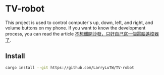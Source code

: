 # TV-robot

This project is used to control computer's up, down, left, and right, and volume buttons on my phone. If you want to know the development process, you can read the article [不想離開沙發，只好自己寫一個電腦遙控器了](https://medium.com/starbugs/how-to-make-a-computer-controller-7f8ffcdbe993).

## Install

```sh
cargo install --git https://github.com/LarryLuTW/TV-robot
```
